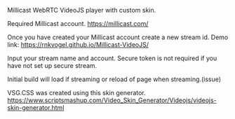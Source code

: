 Millicast WebRTC VideoJS player with custom skin.

Required
Millicast account.
https://millicast.com/

Once you have created your Millicast account create a new stream id.
Demo link: https://rnkvogel.github.io/Millicast-VideoJS/

Input your stream name and account. Secure token is not required if you have not set up secure stream.

Initial build will load if streaming or reload of page when streaming.(issue)

VSG.CSS was created using this skin generator.
https://www.scriptsmashup.com/Video_Skin_Generator/Videojs/videojs-skin-generator.html


